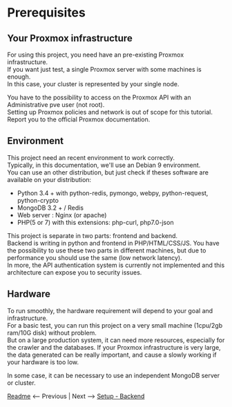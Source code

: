 # Prerequisites

## Your Proxmox infrastructure
For using this project, you need have an pre-existing Proxmox infrastructure.  
If you want just test, a single Proxmox server with some machines is enough.  
In this case, your cluster is represented by your single node.  

You have to the possibility to access on the Proxmox API with an Administrative pve user (not root).  
Setting up Proxmox policies and network is out of scope for this tutorial.  
Report you to the official Proxmox documentation.  

## Environment
This project need an recent environment to work correctly.  
Typically, in this documentation, we'll use an Debian 9 environment.  
You can use an other distribution, but just check if theses software are available on your distribution:

* Python 3.4 +  with python-redis, pymongo, webpy, python-request, python-crypto
* MongoDB 3.2 + / Redis
* Web server : Nginx (or apache)
* PHP(5 or 7) with this extensions: php-curl, php7.0-json 

This project is separate in two parts: frontend and backend.  
Backend is writing in python and frontend in PHP/HTML/CSS/JS.
You have the possibility to use these two parts in different machines,
but due to performance you should use the same (low network latency).  
In more, the API authentication system is currently not implemented and this architecture can expose you
to security issues.

## Hardware
To run smoothly, the hardware requirement will depend to your goal and infrastructure.  
For a basic test, you can run this project on a very small machine (1cpu/2gb ram/10G disk) without problem.  
But on a large production system, it can need more resources, especially for the crawler and the databases.
If your Proxmox infrastructure is very large, the data generated can be really important,
and cause a slowly working if your hardware is too low.

In some case, it can be necessary to use an independent MongoDB server or cluster.

[Readme](../../README2.md) <-- Previous | Next --> [Setup - Backend](02-backend.md)
